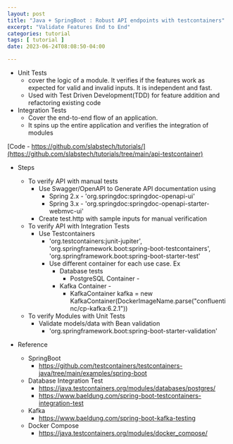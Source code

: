 ```yaml
---
layout: post
title: "Java + SpringBoot : Robust API endpoints with testcontainers"
excerpt: "Validate Features End to End"
categories: tutorial
tags: [ tutorial ]
date: 2023-06-24T08:08:50-04:00

---
```


* Unit Tests
  * cover the logic of a module. It verifies if the features work as expected for valid and invalid
    inputs. It is independent and fast. 
  * Used with Test Driven Development(TDD) for feature addition and refactoring existing code
* Integration Tests
  * Cover the end-to-end flow of an application.
  * It spins up the entire application and verifies the integration of modules

[Code - https://github.com/slabstech/tutorials/](https://github.com/slabstech/tutorials/tree/main/api-testcontainer)


* Steps
  * To verify API with manual tests
    * Use Swagger/OpenAPI to Generate API documentation using
      * Spring 2.x - 'org.springdoc:springdoc-openapi-ui'
      * Spring 3.x - 'org.springdoc:springdoc-openapi-starter-webmvc-ui'
    * Create test.http with sample inputs for manual verification
  * To verify API with Integration Tests
    * Use Testcontainers 
      * 'org.testcontainers:junit-jupiter',
        'org.springframework.boot:spring-boot-testcontainers', 'org.springframework.boot:spring-boot-starter-test'
      * Use different container for each use case. Ex
        * Database tests 
          * PostgreSQL Container - 
        * Kafka Container - 
          * KafkaContainer kafka = new KafkaContainer(DockerImageName.parse("confluentinc/cp-kafka:6.2.1"))
  * To verify Modules with Unit Tests
    * Validate models/data with Bean validation
       * 'org.springframework.boot:spring-boot-starter-validation'


* Reference
  * SpringBoot
    * https://github.com/testcontainers/testcontainers-java/tree/main/examples/spring-boot
  * Database Integration Test
    * https://java.testcontainers.org/modules/databases/postgres/
    * https://www.baeldung.com/spring-boot-testcontainers-integration-test
  * Kafka 
    * https://www.baeldung.com/spring-boot-kafka-testing
  * Docker Compose
    * https://java.testcontainers.org/modules/docker_compose/

<!--
* Task
  * Build a form validation API for User Registration

* Field Types
  * String - Name
  * AlphaNumeric - Username
  * Date - Birth Date
  * Regex Match + AlphaNumeric -  Email , Password 

-->

